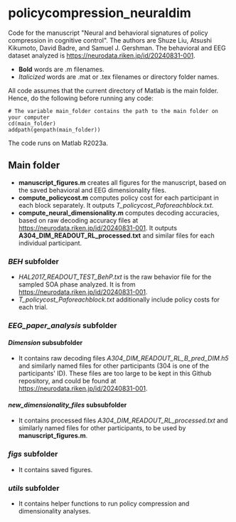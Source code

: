 # policycompression_neuraldim
 Code for the manuscript "Neural and behavioral signatures of policy compression in cognitive control". The authors are Shuze Liu, Atsushi Kikumoto, David Badre, and Samuel J. Gershman. The behavioral and EEG dataset analyzed is https://neurodata.riken.jp/id/20240831-001. 

- **Bold** words are .m filenames.
- *Italicized* words are .mat or .tex filenames or directory folder names.

All code assumes that the current directory of Matlab is the main folder. Hence, do the following before running any code:
```
# The variable main_folder contains the path to the main folder on your computer
cd(main_folder)
addpath(genpath(main_folder))
```

The code runs on Matlab R2023a.

## Main folder
- **manuscript_figures.m** creates all figures for the manuscript, based on the saved behavioral and EEG dimensionality files.
- **compute_policycost.m** computes policy cost for each participant in each block separately. It outputs *T_policycost_Paforeachblock.txt*.
- **compute_neural_dimensionality.m** computes decoding accuracies, based on raw decoding accuracy files at https://neurodata.riken.jp/id/20240831-001. It outputs **A304_DIM_READOUT_RL_processed.txt** and similar files for each individual participant.

### *BEH* subfolder
- *HAL2017_READOUT_TEST_BehP.txt* is the raw behavior file for the sampled SOA phase analyzed. It is from https://neurodata.riken.jp/id/20240831-001.
- *T_policycost_Paforeachblock.txt* additionally include policy costs for each trial.

### *EEG_paper_analysis* subfolder
#### *Dimension* subsubfolder
- It contains raw decoding files *A304_DIM_READOUT_RL_B_pred_DIM.h5* and similarly named files for other participants (304 is one of the participants' ID). These files are too large to be kept in this Github repository, and could be found at https://neurodata.riken.jp/id/20240831-001. 
#### *new_dimensionality_files* subsubfolder
- It contains processed files *A304_DIM_READOUT_RL_processed.txt* and similarly named files for other participants, to be used by **manuscript_figures.m**.

### *figs* subfolder
- It contains saved figures.

### *utils* subfolder
- It contains helper functions to run policy compression and dimensionality analyses.
